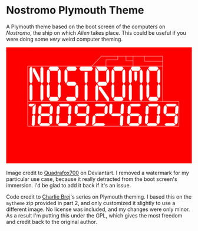 Nostromo Plymouth Theme
=======================

A Plymouth theme based on the boot screen of the computers on *Nostromo*, the
ship on which *Alien* takes place. This could be useful if you were doing some
*very* weird computer theming.

![Preview](nostromo.png)

Image credit to [Quadrafox700][] on Deviantart. I removed a watermark for my
particular use case, because it really detracted from the boot screen's
immersion. I'd be glad to add it back if it's an issue.

Code credit to [Charlie Brej][]'s series on Plymouth theming. I based this on
the `mytheme` zip provided in part 2, and only customized it slightly to use a
different image. No license was included, and my changes were only minor. As a
result I'm putting this under the GPL, which gives the most freedom and credit
back to the original author.

[Quadrafox700]: http://quadrafox700.deviantart.com/art/Nostromo-boot-screen-127110997
[Charlie Brej]: http://brej.org/blog/?p=174
